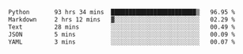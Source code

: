 <!--START_SECTION:waka-->

```txt
Python       93 hrs 34 mins  ████████████████████████▒   96.95 %
Markdown     2 hrs 12 mins   ▓░░░░░░░░░░░░░░░░░░░░░░░░   02.29 %
Text         28 mins         ░░░░░░░░░░░░░░░░░░░░░░░░░   00.49 %
JSON         5 mins          ░░░░░░░░░░░░░░░░░░░░░░░░░   00.09 %
YAML         3 mins          ░░░░░░░░░░░░░░░░░░░░░░░░░   00.07 %
```

<!--END_SECTION:waka-->

